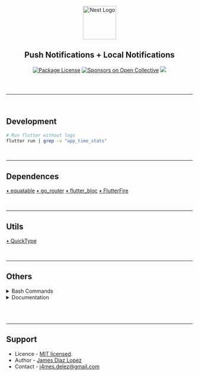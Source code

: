 <header>
  <p align="center">
    <a href="https://flutter.dev/" target="blank"><img src="https://storage.googleapis.com/cms-storage-bucket/ec64036b4eacc9f3fd73.svg" width="90" alt="Nest Logo" /></a>
    <h2 align="center">Push Notifications + Local Notifications</h2>
  </p>
  <section align="center">
  <a href="#"><img src="https://img.shields.io/npm/l/@nestjs/core.svg" alt="Package License" /></a>
  <a href="#"><img src="https://opencollective.com/nest/sponsors/badge.svg" alt="Sponsors on Open Collective" /></a>
  <a href="#"><img src="https://img.shields.io/twitter/follow/nestframework.svg?style=social&label=134%20Followers"></a>
  </section>
</header>
<hr/><br/>

<!-- %%%%%%%%%%%%%%%%%%%%%%%%%%%%%%%%%%%%%%%%%%%%%%%%%%%%%% -->

## Development

```bash
# Run flutter without logs
flutter run | grep -v "app_time_stats"
```

<br/><hr/>

## Dependences
[• equatable](https://pub.dev/packages/equatable)
[• go_router](https://pub.dev/packages/go_router)
[• flutter_bloc](https://pub.dev/packages/flutter_bloc)
[• FlutterFire](https://firebase.flutter.dev/docs/messaging/overview)


<br/><hr/>

## Utils

[• QuickType](https://app.quicktype.io/)

<br/><hr/>

## Others

<details><summary>Bash Commands</summary>

```bash
# initialize Firebase
flutter pub add firebase_messaging
```
</details>

<details><summary>Documentation</summary>
<ul>
  <li><a href="https://devtalles.com/files/dart-cheat-sheet.pdf" target="_blank">Notes Dart</a></li>
  <li><a href="https://devtalles.com/files/flutter-cheat-sheet.pdf" target="_blank">Notes Flutter</a></li>
  <li><a href="https://pub.dev/packages/shared_preferences" target="_blank">Storage</a></li>
  <li><a href="https://isar.dev/es/" target="_blank">Isar DB</a></li>
</ul>
</details><br/>

<br/><hr/>

## Support

* Licence - [MIT licensed](LICENSE).
* Author - [James Diaz Lopez](https://www.linkedin.com/in/james-jalz/)
* Contact - [j4mes.delez@gmail.com](mailto:j4mes.delez@gmail.com)